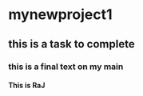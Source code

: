 # mynewproject1
## this is a task to complete
### this is a final text on my main 
#### This is RaJ
